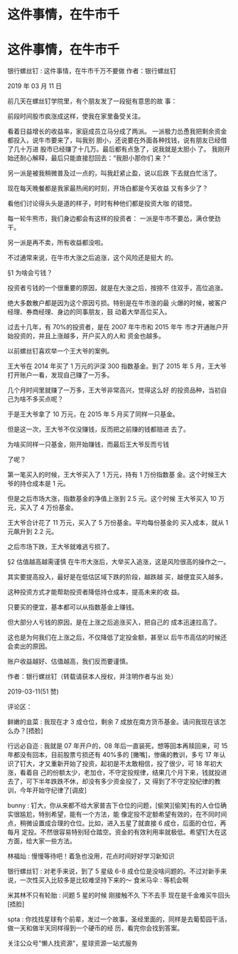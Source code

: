 # 这件事情，在牛市千

# 这件事情，在牛市千

银行螺丝钉 : 这件事情，在牛市千万不要做 作者：银行螺丝钉

2019 年 03 月 11 日

前几天在螺丝钉学院里，有个朋友发了一段挺有意思的故 事：

前段时间股市疯涨成这样，使我在家里备受关注。

看着日益增长的收益率，家庭成员立马分成了两派。 一派极力怂恿我把剩余资金都投入，说牛市要来了，叫我别 胆小，还说要在外面各种找钱，说有朋友已经借了几十万进 股市已经赚了十几万。最后都有点急了，说我就是太胆小 了。 我刚开始还耐心解释，最后只能直接怼回去：“我胆小那你们 来？”

另一派是被我稍微普及过一点的，叫我赶紧止盈，说以后跌 下去就白忙活了。

现在每天晚餐都是我家最热闹的时刻，开场白都是今天收益 又有多少了？

看他们讨论得头头是道的样子，时时有种他们都是投资大咖 的错觉。

每一轮牛熊市，我们身边都会有这样的投资者： 一派是牛市不要怂，满仓使劲干。

另一派是再不卖，所有收益都没啦。

不过通常来说，在牛市大涨之后追涨，这个风险还是挺大 的。

§1 为啥会亏钱？

投资者亏钱的一个很重要的原因，就是在大涨之后，按捺不 住双手，高位追涨。

绝大多数散户都是因为这个原因亏损。特别是在牛市涨的最 火爆的时候，被客户经理、券商经理、身边的同事朋友，鼓 动着大举高位买入。

过去十几年，有 70%的投资者，是在 2007 年牛市和 2015 年牛 市才开通账户开始投资的，并且上涨越多，开户买入的人和 资金也越多。

以前螺丝钉喜欢举一个王大爷的案例。

王大爷在 2014 年买了 1 万元的沪深 300 指数基金。到了 2015 年 5 月，王大爷打开账户一看，发现自己赚了一万多。

几个月时间里就赚了一万多，王大爷非常高兴，觉得这么好 的投资品种，当初自己为啥不多买点呢？

于是王大爷拿了 10 万元，在 2015 年 5 月买了同样一只基金。

但是这一次，王大爷不仅没赚钱，反而把之前赚的钱都赔进 去了。

为啥买同样一只基金，刚开始赚钱，而最后王大爷反而亏钱

了呢？

第一笔买入的时候，王大爷买入了 1 万元，持有 1 万份指数基 金。这个时候王大爷的持仓成本是 1 元。

但是之后市场大涨，指数基金的净值上涨到 2.5 元。这个时候 王大爷买入 10 万元，买入了 4 万份基金。

王大爷合计花了 11 万元，买入了 5 万份基金。平均每份基金的 买入成本，就从 1 元飙升到 2.2 元。

之后市场下跌，王大爷就难逃亏损了。

§2 估值越高越需谨慎 在牛市大涨后，大举买入追涨，这是风险很高的操作之一。

其实要提高投入，最好是在低估区域下跌的阶段，越跌越 买，越便宜买入越多。

这种投资方式才能帮助投资者降低持仓成本，提高未来的收 益。

只要买的便宜，基本都可以从指数基金上赚钱。

但大部分人亏钱的原因，是在上涨之后追涨买入，把自己的 成本迅速拉高了。

这也是为何我们在上涨之后，不仅降低了定投金额，甚至以 后牛市高估的时候还会卖出的原因。

账户收益越好、估值越高，我们反而要谨慎。

作者：银行螺丝钉（转载请获本人授权，并注明作者与出 处）

2019-03-11(51 赞)

评论区：

鲜嫩的韭菜 : 我现在才 3 成仓位，剩余 7 成放在南方货币基金。请问我现在该怎么办？[捂脸]

行远必自迩 : 我就是 07 年开户的，08 年后一直装死，想等回本再赎回来，可 15 年都没有回本，目前股票亏损还有 40%多的 [撇嘴]，惨痛的教训，多亏 17 年认识了钉大，才又重新开始了投资，起初是不太敢相信，投了很少，可 18 年初大涨，看着自 己的份额太少，老加仓，不守定投规律，结果几个月下来，钱就投进去了，可下半年跌跌不休，却没有多少资金投了，又 得到了不守定投纪律的教训，今年开始守纪律了[调皮]

bunny : 钉大，你从来都不给大家普吉下仓位的问题，[偷笑][偷笑]有的人仓位确实很尴尬，特别希望，能有一个方法，能 像定投不定额希望有效的，在不同时间点，稍微设置成合理的仓位。比如，进入五星了就直接 6 成仓，后面的仓位，再每月 定投。不然很容易特别轻仓踏空。资金的有效利用率就极低。希望钉大在这方面，给大家一些方法。

林福灿 : 慢慢等待吧！着急也没用，花点时间好好学习新知识

银行螺丝钉 : 对老手来说，到了 5 星级 6-8 成仓位是没啥问题的。不过对新手来说，一次性买入比较多是比较难坚持下来的～ 食米马伞 : 等机会啊

米其林不只有轮胎 : 问题 5 星的时候 刚接触不久 下不去手 现在是千金难买牛回头[捂脸]

spta : 你找找星球有个前辈，发过一个故事，圣经里面的，同样是去葡萄园干活，做一天和做半天同样得到一个硬币的经 历，看完你会找到答案。

关注公众号"懒人找资源"，星球资源一站式服务